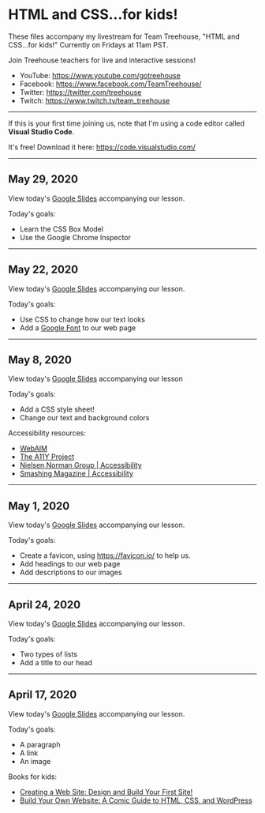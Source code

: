 # HTML and CSS...for kids!

These files accompany my livestream for Team Treehouse, "HTML and CSS...for kids!" Currently on Fridays at 11am PST.

Join Treehouse teachers for live and interactive sessions!

* YouTube: https://www.youtube.com/gotreehouse
* Facebook: https://www.facebook.com/TeamTreehouse/
* Twitter: https://twitter.com/treehouse
* Twitch: https://www.twitch.tv/team_treehouse

---

If this is your first time joining us, note that I'm using a code editor called **Visual Studio Code**.

It's free! Download it here: https://code.visualstudio.com/

---

## May 29, 2020

View today's [Google Slides](https://docs.google.com/presentation/d/1LIJgu03Cpk48I3ON-lRDm62sDT9c5nMbCCaxtD0BImQ/edit?usp=sharing) accompanying our lesson.

Today's goals:

* Learn the CSS Box Model
* Use the Google Chrome Inspector

---

## May 22, 2020

View today's [Google Slides](https://docs.google.com/presentation/d/1puActfv3Gf-V0eNUWrYM114I16aipSMm-fU18xAdlfI/edit?usp=sharing) accompanying our lesson.

Today's goals:

* Use CSS to change how our text looks
* Add a [Google Font](https://fonts.google.com/) to our web page

---

## May 8, 2020

View today's [Google Slides](https://docs.google.com/presentation/d/1CExyzfmjcKsnMKG8rcuMLiuCGX2C5NiL4Nx88MGDUss/edit?usp=sharing) accompanying our lesson

Today's goals: 

* Add a CSS style sheet!
* Change our text and background colors

Accessibility resources:

* [WebAIM](https://webaim.org/)
* [The A11Y Project](https://a11yproject.com/)
* [Nielsen Norman Group | Accessibility](https://www.nngroup.com/topic/accessibility/)
* [Smashing Magazine | Accessibility](https://www.smashingmagazine.com/category/accessibility/)

---

## May 1, 2020

View today's [Google Slides](https://docs.google.com/presentation/d/1tr-sTP6AthWGPKEXZ3CR-KlMSzIQKAT7E5KK14EpEmk/edit?usp=sharing) accompanying our lesson.

Today's goals:

* Create a favicon, using https://favicon.io/ to help us.
* Add headings to our web page
* Add descriptions to our images

---

## April 24, 2020

View today's [Google Slides](https://docs.google.com/presentation/d/1AzqqXTkeSak8e8BKBSvOD9Mhpn9-VgZg3A-YQPOPpbE/edit?usp=sharing) accompanying our lesson.

Today's goals:

* Two types of lists
* Add a title to our head

---

## April 17, 2020

View today's [Google Slides](https://docs.google.com/presentation/d/1dlAAvxBrKVzJ87X8uFDXdRQGBur5HgYvtEUajeSLlKI/edit?usp=sharing) accompanying our lesson.

Today's goals:

* A paragraph
* A link
* An image

Books for kids:

* [Creating a Web Site: Design and Build Your First Site!](https://www.amazon.com/Creating-Web-Site-Design-Dummies/dp/1119376513/ref=as_li_ss_tl?s=books&ie=UTF8&qid=1519604047&sr=1-1&keywords=creating+a+website+dummies&pldnSite=1&linkCode=sl1&tag=indus053-20&linkId=dd186b9010669a85f9bd9fc1b41b4e2e)
* [Build Your Own Website: A Comic Guide to HTML, CSS, and WordPress](https://www.amazon.com/Build-Your-Own-Website-WordPress-ebook/dp/B00NEX6IB0)
